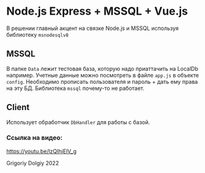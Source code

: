 # Node.js Express + MSSQL + Vue.js
В решении главный акцент на связке Node.js и MSSQL используя библиотеку `msnodesqlv8`

## MSSQL
В папке `Data` лежит тестовая база, которую надо приаттачить на LocalDb например.
Учетные данные можно посмотреть в файле `app.js` в объекте `config`. Необходимо прописать пользователя и пароль + дать ему права на эту БД.
Библиотека `mssql` почему-то не работает.

## Client
Использует обработчик `DbHandler` для работы с базой.

### Ссылка на видео:
https://youtu.be/lzQIhjElV_g

Grigoriy Dolgiy 2022